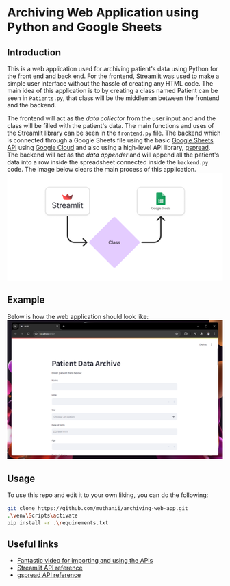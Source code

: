 # Archiving Web Application using Python and Google Sheets

## Introduction

This is a web application used for archiving patient's data using Python for the front end and back end. For the frontend, [Streamlit](https://streamlit.io/) was used to make a simple user interface without the hassle of creating any HTML code. The main idea of this application is to by creating a class named Patient can be seen in ``Patients.py``, that class will be the middleman between the frontend and the backend.

The frontend will act as the *data collector* from the user input and and the class will be filled with the patient's data. The main functions and uses of the Streamlit library can be seen in the ``frontend.py`` file. The backend which is connected through a Google Sheets file using the basic [Google Sheets API](https://developers.google.com/sheets/api/guides/concepts) using [Google Cloud](https://cloud.google.com/) and also using a high-level API library, [gspread](https://github.com/burnash/gspread). The backend will act as the *data appender* and will append all the patient's data into a row inside the spreadsheet connected inside the ``backend.py`` code. The image below clears the main process of this application.
![Idea of the process.](img/process.png)

## Example

Below is how the web application should look like:
![Result of the web application.](img/result.png)

## Usage

To use this repo and edit it to your own liking, you can do the following:

```bash
git clone https://github.com/muthanii/archiving-web-app.git
.\venv\Scripts\activate
pip install -r .\requirements.txt
```

## Useful links

- [Fantastic video for importing and using the APIs](https://www.youtube.com/watch?v=zCEJurLGFRk&t=355s)
- [Streamlit API reference](https://docs.streamlit.io/)
- [gspread API reference](https://docs.gspread.org/en/v6.0.0/)
